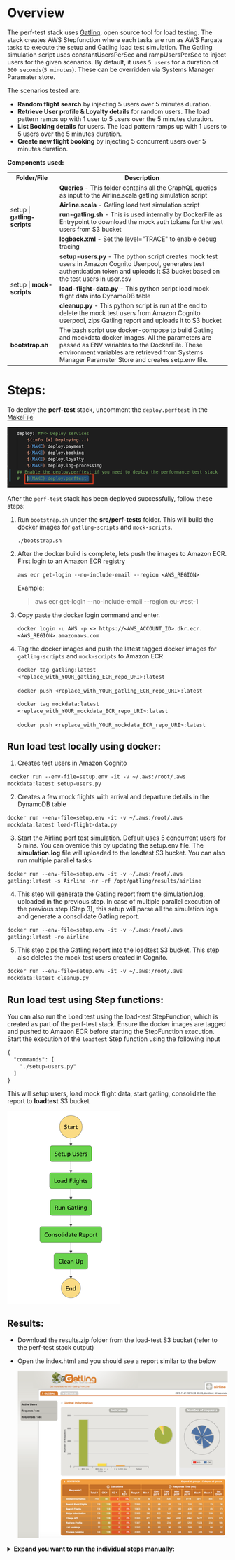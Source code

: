 # Overview

The perf-test stack uses [Gatling](https://gatling.io/), open source tool for load testing. The stack creates AWS Stepfunction where each tasks are run as AWS Fargate tasks to execute the setup and Gatling load test simulation. The Gatling simulation script uses constantUsersPerSec and rampUsersPerSec to inject users for the given scenarios. By default, it uses `5 users` for a duration of `300 seconds`(`5 minutes`). These can be overridden via Systems Manager Paramater store.

The scenarios tested are:
- **Random flight search** by injecting 5 users over 5 minutes duration.
- **Retrieve User profile & Loyalty details** for random users. The load pattern ramps up with 1 user to 5 users over the 5 minutes duration.
- **List Booking details** for users. The load pattern ramps up with 1 users to 5 users over the 5 minutes duration.
- **Create new flight booking** by injecting 5 concurrent users over 5 minutes duration.

**Components used:**

<table>
  <tr>
    <th>Folder/File</th>
    <th>Description</th>
  </tr>
  <tr>
    <td rowspan="4">setup | <b>gatling-scripts</b></td>
    <td><b>Queries</b> - This folder contains all the GraphQL queries as input to the Airline.scala gatling simulation script</td>
  </tr>
  <tr>
    <td><b>Airline.scala</b> - Gatling load test simulation script</td>
  </tr>
  <tr>
   <td><b>run-gatling.sh</b> - This is used internally by DockerFile as Entrypoint to download the mock auth tokens for the test users from S3 bucket</td>
  </tr>
  <tr>
            <td><b>logback.xml</b> - Set the level="TRACE" to enable debug tracing</td>
  </tr>
  <tr>
    <td rowspan="3">setup | <b>mock-scripts</b></td>
    <td><b>setup-users.py</b> - The python script creates mock test users in Amazon Cognito Userpool, generates test authentication token and uploads it S3 bucket based on the test users in user.csv</td>
  </tr>
  <tr>
    <td><b>load-flight-data.py</b> - This python script load mock flight data into DynamoDB table</td>
  </tr>
  <tr>
   <td><b>cleanup.py</b> - This python script is run at the end to delete the mock test users from Amazon Cognito userpool, zips Gatling report and uploads it to S3 bucket</td>
  </tr>
  <tr>
    <td><b>bootstrap.sh</b></td>
    <td colspan="2">The bash script use docker-compose to build Gatling and mockdata docker images. All the parameters are passed as ENV variables to the DockerFile.  These environment variables are retrieved from Systems Manager Parameter Store and creates setp.env file. </td>
  </tr>  
  </table>

# Steps:
To deploy the **perf-test** stack, uncomment the `deploy.perftest` in the [MakeFile](./../MakeFile)

![MakeFile](./images/MakeFile.png)

After the `perf-test` stack has been deployed successfully, follow these steps:

1. Run `bootstrap.sh` under the **src/perf-tests** folder. This will build the docker images for `gatling-scripts` and `mock-scripts`. 

    ```
    ./bootstrap.sh
    ```

2. After the docker build is complete, lets push the images to Amazon ECR. First login to an Amazon ECR registry
    ```
    aws ecr get-login --no-include-email --region <AWS_REGION>
    ```
    Example:  
    > aws ecr get-login --no-include-email --region eu-west-1

3. Copy paste the docker login command and enter.
    ```
    docker login -u AWS -p <> https://<AWS_ACCOUNT_ID>.dkr.ecr.<AWS_REGION>.amazonaws.com
    ```

4. Tag the docker images and push the latest tagged docker images for `gatling-scripts` and `mock-scripts` to Amazon ECR

    ```
    docker tag gatling:latest <replace_with_YOUR_gatling_ECR_repo_URI>:latest

    docker push <replace_with_YOUR_gatling_ECR_repo_URI>:latest
    ```


    ```
    docker tag mockdata:latest <replace_with_YOUR_mockdata_ECR_repo_URI>:latest

    docker push <replace_with_YOUR_mockdata_ECR_repo_URI>:latest
    ```

## Run load test locally using docker:

1. Creates test users in Amazon Cognito
```
 docker run --env-file=setup.env -it -v ~/.aws:/root/.aws mockdata:latest setup-users.py 
 ```

2.  Creates a few mock flights with arrival and departure details in the DynamoDB table
```
docker run --env-file=setup.env -it -v ~/.aws:/root/.aws mockdata:latest load-flight-data.py
```

3. Start the Airline perf test simulation. Default uses 5 concurrent users for 5 mins. You can override this by updating the setup.env file. The **simulation.log** file will uploaded to the loadtest S3 bucket. You can also run multiple parallel tasks 
```
docker run --env-file=setup.env -it -v ~/.aws:/root/.aws gatling:latest -s Airline -nr -rf /opt/gatling/results/airline
```

4. This step will generate the Gatling report from the simulation.log, uploaded in the previous step. In case of multiple parallel execution of the previous step (Step 3), this setup will parse all the simulation logs and generate a consolidate Gatling report. 
```
docker run --env-file=setup.env -it -v ~/.aws:/root/.aws gatling:latest -ro airline
```

5. This step zips the Gatling report into the loadtest S3 bucket. This step also deletes the mock test users created in Cognito.
```
docker run --env-file=setup.env -it -v ~/.aws:/root/.aws mockdata:latest cleanup.py
```

## Run load test using Step functions:

You can also run the Load test using the load-test StepFunction, which is created as part of the perf-test stack. Ensure the docker images are tagged and pushed to Amazon ECR before starting the StepFunction execution. Start the execution of the `loadtest` Step function using the following input

```
{
  "commands": [
    "./setup-users.py"
  ]
}
```

This will setup users, load mock flight data, start gatling, consolidate the report to **loadtest** S3 bucket

  ![StepFunctions](./images/load-test_sfn.png)

## Results:

- Download the results.zip folder from the load-test S3 bucket (refer to the perf-test stack output)
- Open the index.html and you should see a report similar to the below

  ![Report](./images/gatling-report.png)

<details>
<summary><strong>Expand you want to run the individual steps manually:</strong></summary><p>

## setup users

aws ecs run-task --cluster CLUSTER_NAME --task-definition TASK_DEFINITION --launch-type "FARGATE" \
--network-configuration "awsvpcConfiguration={subnets=[PROVIDE_SUBNET_IDs],assignPublicIp=ENABLED}" \
--overrides="containerOverrides=[{name=CONTAINER_NAME,command=./setup-users.py}]"

## load flights

aws ecs run-task --cluster CLUSTER_NAME --task-definition TASK_DEFINITION --launch-type "FARGATE" \
--network-configuration "awsvpcConfiguration={subnets=[PROVIDE_SUBNET_IDs],assignPublicIp=ENABLED}" \
--overrides="containerOverrides=[{name=CONTAINER_NAME,command=./load-flight-data.py}]"

## start airline test

aws ecs run-task --cluster CLUSTER_NAME --task-definition TASK_DEFINITION --launch-type "FARGATE" \
--network-configuration "awsvpcConfiguration={subnets=[PROVIDE_SUBNET_IDs],assignPublicIp=ENABLED}" \
--overrides="containerOverrides=[{name=CONTAINER_NAME,command=-s Airline -nr -rf /opt/gatling/results/airline}]" --count 1

## consolidate report

aws ecs run-task --cluster CLUSTER_NAME --task-definition TASK_DEFINITION --launch-type "FARGATE" \
--network-configuration "awsvpcConfiguration={subnets=[PROVIDE_SUBNET_IDs],assignPublicIp=ENABLED}" \
--overrides="containerOverrides=[{name=CONTAINER_NAME,command=-ro airline}]"

## cleanup
aws ecs run-task --cluster CLUSTER_NAME --task-definition TASK_DEFINITION --launch-type "FARGATE" \
--network-configuration "awsvpcConfiguration={subnets=[PROVIDE_SUBNET_IDs],assignPublicIp=ENABLED}" \
--overrides="containerOverrides=[{name=CONTAINER_NAME,command=./cleanup.py}]"

  </p></details>